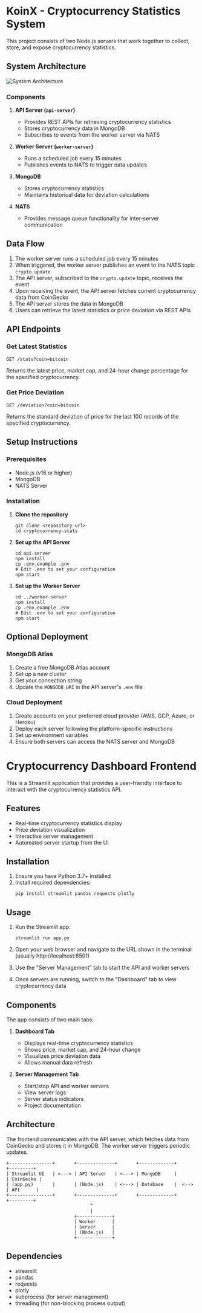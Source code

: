 # KoinX - Cryptocurrency Statistics System

This project consists of two Node.js servers that work together to collect, store, and expose cryptocurrency statistics.

## System Architecture

![System Architecture](https://i.imgur.com/XXXXXX.png)

### Components

1. **API Server (`api-server`)**
   - Provides REST APIs for retrieving cryptocurrency statistics
   - Stores cryptocurrency data in MongoDB
   - Subscribes to events from the worker server via NATS

2. **Worker Server (`worker-server`)**
   - Runs a scheduled job every 15 minutes
   - Publishes events to NATS to trigger data updates

3. **MongoDB**
   - Stores cryptocurrency statistics
   - Maintains historical data for deviation calculations

4. **NATS**
   - Provides message queue functionality for inter-server communication

## Data Flow

1. The worker server runs a scheduled job every 15 minutes
2. When triggered, the worker server publishes an event to the NATS topic `crypto.update`
3. The API server, subscribed to the `crypto.update` topic, receives the event
4. Upon receiving the event, the API server fetches current cryptocurrency data from CoinGecko
5. The API server stores the data in MongoDB
6. Users can retrieve the latest statistics or price deviation via REST APIs

## API Endpoints

### Get Latest Statistics
```
GET /stats?coin=bitcoin
```
Returns the latest price, market cap, and 24-hour change percentage for the specified cryptocurrency.

### Get Price Deviation
```
GET /deviation?coin=bitcoin
```
Returns the standard deviation of price for the last 100 records of the specified cryptocurrency.

## Setup Instructions

### Prerequisites
- Node.js (v16 or higher)
- MongoDB
- NATS Server

### Installation

1. **Clone the repository**
   ```
   git clone <repository-url>
   cd cryptocurrency-stats
   ```

2. **Set up the API Server**
   ```
   cd api-server
   npm install
   cp .env.example .env
   # Edit .env to set your configuration
   npm start
   ```

3. **Set up the Worker Server**
   ```
   cd ../worker-server
   npm install
   cp .env.example .env
   # Edit .env to set your configuration
   npm start
   ```

## Optional Deployment

### MongoDB Atlas
1. Create a free MongoDB Atlas account
2. Set up a new cluster
3. Get your connection string
4. Update the `MONGODB_URI` in the API server's `.env` file

### Cloud Deployment
1. Create accounts on your preferred cloud provider (AWS, GCP, Azure, or Heroku)
2. Deploy each server following the platform-specific instructions
3. Set up environment variables
4. Ensure both servers can access the NATS server and MongoDB


# Cryptocurrency Dashboard Frontend

This is a Streamlit application that provides a user-friendly interface to interact with the cryptocurrency statistics API.

## Features

- Real-time cryptocurrency statistics display
- Price deviation visualization
- Interactive server management
- Automated server startup from the UI

## Installation

1. Ensure you have Python 3.7+ installed
2. Install required dependencies:
   ```
   pip install streamlit pandas requests plotly
   ```

## Usage

1. Run the Streamlit app:
   ```
   streamlit run app.py
   ```

2. Open your web browser and navigate to the URL shown in the terminal (usually http://localhost:8501)

3. Use the "Server Management" tab to start the API and worker servers

4. Once servers are running, switch to the "Dashboard" tab to view cryptocurrency data

## Components

The app consists of two main tabs:

1. **Dashboard Tab**
   - Displays real-time cryptocurrency statistics
   - Shows price, market cap, and 24-hour change
   - Visualizes price deviation data
   - Allows manual data refresh

2. **Server Management Tab**
   - Start/stop API and worker servers
   - View server logs
   - Server status indicators
   - Project documentation

## Architecture

The frontend communicates with the API server, which fetches data from CoinGecko and stores it in MongoDB. The worker server triggers periodic updates.

```
+----------------+       +--------------+       +-------------+       +---------+
| Streamlit UI   | <---> | API Server   | <---> | MongoDB     |       | CoinGecko |
| (app.py)       |       | (Node.js)    | <---> | Database    |  <--> | API      |
+----------------+       +--------------+       +-------------+       +---------+
                               ^
                               |
                         +-------------+
                         | Worker      |
                         | Server      |
                         | (Node.js)   |
                         +-------------+
```

## Dependencies

- streamlit
- pandas
- requests
- plotly
- subprocess (for server management)
- threading (for non-blocking process output)